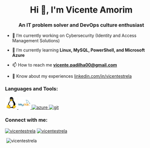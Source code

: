 <h1 align="center">Hi 👋, I'm Vicente Amorim</h1>
<h3 align="center">An IT problem solver and DevOps culture enthusiast</h3>

</p>

- 🔭 I’m currently working on Cybersecurity (Identity and Access Management Solutions)

- 🌱 I’m currently learning **Linux, MySQL, PowerShell, and Microsoft Azure**

- 📫 How to reach me **vicente.padilha00@gmail.com**

- 📄 Know about my experiences [linkedin.com/in/vicentestrela](linkedin.com/in/vicentestrela)

<h3 align="left">Languages and Tools:</h3>
<p align="left"> <a href="https://www.linux.org/" target="_blank" rel="noreferrer"> <img src="https://raw.githubusercontent.com/devicons/devicon/master/icons/linux/linux-original.svg" alt="linux" width="40" height="40"/> </a> <a href="https://www.mysql.com/" target="_blank" rel="noreferrer"> <img src="https://raw.githubusercontent.com/devicons/devicon/master/icons/mysql/mysql-original-wordmark.svg" alt="mysql" width="40" height="40"/> </a> <a href="https://azure.microsoft.com/en-in/" target="_blank" rel="noreferrer"> <img src="https://www.vectorlogo.zone/logos/microsoft_azure/microsoft_azure-icon.svg" alt="azure" width="40" height="40"/> </a> <a href="https://git-scm.com/" target="_blank" rel="noreferrer"> <img src="https://www.vectorlogo.zone/logos/git-scm/git-scm-icon.svg" alt="git" width="40" height="40"/> </a> 

<h3 align="left">Connect with me:</h3>
<p align="left">
<a href="https://linkedin.com/in/vicentestrela" target="blank"><img align="center" src="https://raw.githubusercontent.com/rahuldkjain/github-profile-readme-generator/master/src/images/icons/Social/linked-in-alt.svg" alt="vicentestrela" height="30" width="40" /></a>
<a href="https://instagram.com/vicentestrela" target="blank"><img align="center" src="https://raw.githubusercontent.com/rahuldkjain/github-profile-readme-generator/master/src/images/icons/Social/instagram.svg" alt="vicentestrela" height="30" width="40" /></a>
 
</p>

<p>&nbsp;<img align="center" src="https://github-readme-stats.vercel.app/api?username=vicentestrela&show_icons=true&locale=en" alt="vicentestrela" /></p>

